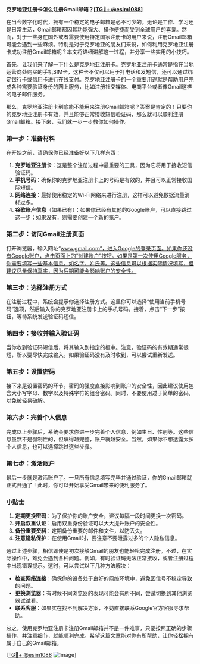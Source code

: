 **克罗地亚注册卡怎么注册Gmail邮箱？[[TG💪+ @esim1088](https://t.me/s/esim1088)]**

在当今数字化时代，拥有一个稳定的电子邮箱是必不可少的。无论是工作、学习还是日常生活，Gmail邮箱都因其功能强大、操作便捷而受到全球用户的喜爱。然而，对于一些身在国外或者需要使用特定国家注册卡的用户来说，注册Gmail邮箱可能会遇到一些麻烦。特别是对于克罗地亚的朋友们来说，如何利用克罗地亚注册卡成功注册Gmail邮箱呢？本文将详细讲解这一过程，并分享一些实用的小技巧。

首先，让我们来了解一下什么是克罗地亚注册卡。克罗地亚注册卡通常是指在当地运营商处购买的手机SIM卡，这种卡不仅可以用于打电话和发短信，还可以通过绑定银行卡或信用卡进行在线支付。克罗地亚注册卡的一个重要用途就是帮助用户完成各种需要验证身份的网上服务，比如注册社交媒体、电商平台或者像Gmail这样的电子邮件服务。

那么，克罗地亚注册卡到底能不能用来注册Gmail邮箱呢？答案是肯定的！只要你的克罗地亚注册卡有效，并且能够正常接收短信验证码，那么就可以顺利注册Gmail邮箱。接下来，我们就一步一步教你如何操作。

### 第一步：准备材料

在开始之前，请确保你已经准备好以下几样东西：

1. **克罗地亚注册卡**：这是整个注册过程中最重要的工具，因为它将用于接收短信验证码。
2. **手机号码**：确保你的克罗地亚注册卡上的号码是有效的，并且可以正常接收国际短信。
3. **网络连接**：最好使用稳定的Wi-Fi网络来进行注册，这样可以避免数据流量消耗过多。
4. **谷歌账户信息**（如果已有）：如果你已经有其他的Google账户，可以直接跳过这一步；如果没有，则需要创建一个新的账户。

### 第二步：访问Gmail注册页面

打开浏览器，输入网址“www.gmail.com”，进入Google的登录页面。如果你还没有Google账户，点击页面上的“创建账户”按钮。如果是第一次使用Google服务，你需要填写一些基本信息，如名字、姓氏等。这些信息可以根据实际情况填写，但建议尽量保持真实，因为后期可能会影响账户的安全性。

### 第三步：选择注册方式

在注册过程中，系统会提示你选择注册方式。这里你可以选择“使用当前手机号码”选项，然后输入你的克罗地亚注册卡上的手机号码。接着，点击“下一步”按钮，等待系统发送验证码短信。

### 第四步：接收并输入验证码

当你收到验证码短信后，将其输入到指定的框中。注意，验证码的有效期通常很短，所以要尽快完成输入。如果验证码没有及时收到，可以尝试重新发送。

### 第五步：设置密码

接下来是设置密码的环节。密码的强度直接影响到账户的安全性，因此建议使用包含大小写字母、数字以及特殊字符的组合密码。同时，不要使用过于简单的密码，以免被轻易破解。

### 第六步：完善个人信息

完成以上步骤后，系统会要求你进一步完善个人信息，例如生日、性别等。这些信息虽然不是强制性的，但填得越完整，账户就越安全。当然，如果你不想透露太多个人信息，也可以选择跳过这些步骤。

### 第七步：激活账户

最后一步就是激活账户了。一旦所有信息填写完毕并通过验证，你的Gmail邮箱就正式开通了！此时，你可以开始享受Gmail带来的便利服务了。

### 小贴士

1. **定期更换密码**：为了保护你的账户安全，建议每隔一段时间更换一次密码。
2. **开启双重认证**：启用双重身份验证可以大大提升账户的安全性。
3. **备份重要资料**：定期备份重要的邮件和文件，以防丢失。
4. **注意隐私保护**：在使用Gmail时，要注意不要泄露过多的个人隐私信息。

通过上述步骤，相信即使是初次接触Gmail的朋友也能轻松完成注册。不过，在实际操作中，难免会遇到各种问题。例如，有时验证码无法正常接收，或者注册过程中出现错误提示。这时，可以尝试以下几种方法解决：

- **检查网络连接**：确保你的设备处于良好的网络环境中，避免因信号不稳定导致的问题。
- **更换浏览器**：有时候不同浏览器的表现可能会有所不同，尝试切换到其他浏览器试试看。
- **联系客服**：如果实在找不到解决方案，不妨直接联系Google官方客服寻求帮助。

总之，使用克罗地亚注册卡注册Gmail邮箱并不是一件难事，只要按照正确的步骤操作，并注意细节，就能顺利完成。希望这篇文章能对你有所帮助，让你轻松拥有属于自己的Gmail邮箱。

[[TG💪+ @esim1088](https://t.me/s/esim1088) ![Image](https://i.postimg.cc/4NQfJmqS/Snipaste-2025-05-13-00-14-12.png)]